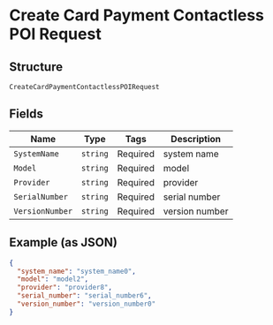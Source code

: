 
# Create Card Payment Contactless POI Request

## Structure

`CreateCardPaymentContactlessPOIRequest`

## Fields

| Name | Type | Tags | Description |
|  --- | --- | --- | --- |
| `SystemName` | `string` | Required | system name |
| `Model` | `string` | Required | model |
| `Provider` | `string` | Required | provider |
| `SerialNumber` | `string` | Required | serial number |
| `VersionNumber` | `string` | Required | version number |

## Example (as JSON)

```json
{
  "system_name": "system_name0",
  "model": "model2",
  "provider": "provider8",
  "serial_number": "serial_number6",
  "version_number": "version_number0"
}
```

